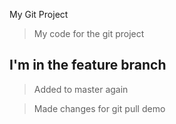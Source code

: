 My Git Project

> My code for the git project

## I'm in the feature branch

> Added to master again

> Made changes for git pull demo
